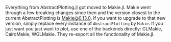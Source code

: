 Everything from AbstractPlotting.jl got moved to Makie.jl. 
Makie went through a few breaking changes since then
and the version closest to the current AbstractPlotting is [Makie@0.13.0](https://github.com/JuliaPlots/Makie.jl/releases?after=v0.13.1%2Bdocs1).
If you want to upgrade to that new version, simply replace every instance of `AbstractPlotting` by `Makie`. 
If you just want you just want to plot, use one of the backends directly: GLMakie, CairoMakie, WGLMakie.
They re-export all the functionality of Makie.jl.

